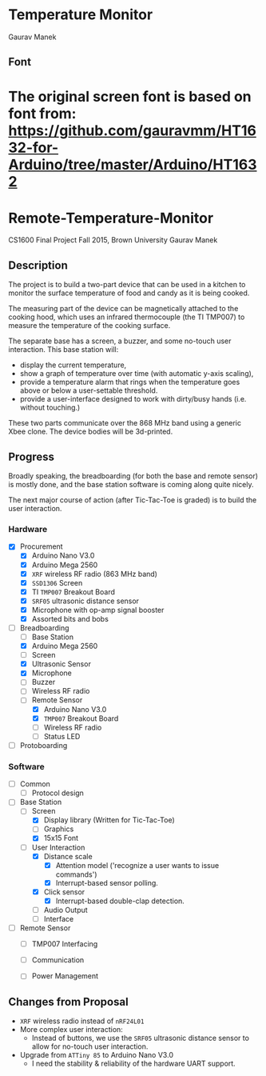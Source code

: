 # Temperature Monitor
Gaurav Manek

## Font

The original screen font is based on font from:
https://github.com/gauravmm/HT1632-for-Arduino/tree/master/Arduino/HT1632
=======
# Remote-Temperature-Monitor
CS1600 Final Project
Fall 2015, Brown University
Gaurav Manek <gmanek>

## Description

The project is to build a two-part device that can be used in a kitchen to monitor the surface temperature of food and candy as it is being cooked.

The measuring part of the device can be magnetically attached to the cooking hood, which uses an infrared thermocouple (the TI TMP007) to measure the temperature of the cooking surface. 

The separate base has a screen, a buzzer, and some no-touch user interaction. This base station will: 
 - display the current temperature,
 - show a graph of temperature over time (with automatic y-axis scaling), 
 - provide a temperature alarm that rings when the temperature goes above or below a user-settable threshold.
 - provide a user-interface designed to work with dirty/busy hands (i.e. without touching.)

These two parts communicate over the 868 MHz band using a generic Xbee clone. The device bodies will be 3d-printed.

## Progress

Broadly speaking, the breadboarding (for both the base and remote sensor) is mostly done, and the base station software is coming along quite nicely.

The next major course of action (after Tic-Tac-Toe is graded) is to build the user interaction.

### Hardware
 - [X] Procurement
   - [X] Arduino Nano V3.0
   - [X] Arduino Mega 2560
   - [X] `XRF` wireless RF radio (863 MHz band)
   - [X] `SSD1306` Screen
   - [X] TI `TMP007` Breakout Board
   - [X] `SRF05` ultrasonic distance sensor
   - [X] Microphone with op-amp signal booster
   - [X] Assorted bits and bobs
 - [ ] Breadboarding
     - [ ] Base Station
     - [X] Arduino Mega 2560
     - [ ] Screen
     - [X] Ultrasonic Sensor
     - [X] Microphone
     - [ ] Buzzer
     - [ ] Wireless RF radio
   - [ ] Remote Sensor
     - [X] Arduino Nano V3.0
     - [X] `TMP007` Breakout Board
     - [ ] Wireless RF radio
     - [ ] Status LED
 - [ ] Protoboarding
  
### Software

 - [ ] Common
   - [ ] Protocol design
 - [ ] Base Station
   - [ ] Screen
     - [X] Display library (Written for Tic-Tac-Toe)
     - [ ] Graphics
     - [X] 15x15 Font
   - [ ] User Interaction
     - [X] Distance scale
       - [X] Attention model ('recognize a user wants to issue commands')
       - [X] Interrupt-based sensor polling.
     - [X] Click sensor
       - [X] Interrupt-based double-clap detection.
     - [ ] Audio Output
     - [ ] Interface
 - [ ] Remote Sensor
   - [ ] TMP007 Interfacing
   - [ ] Communication 
   - [ ] Power Management


## Changes from Proposal
 - `XRF` wireless radio instead of `nRF24L01`
 - More complex user interaction:
    - Instead of buttons, we use the `SRF05` ultrasonic distance sensor to allow for no-touch user interaction.
 - Upgrade from `ATTiny 85` to Arduino Nano V3.0
    - I need the stability & reliability of the hardware UART support.
